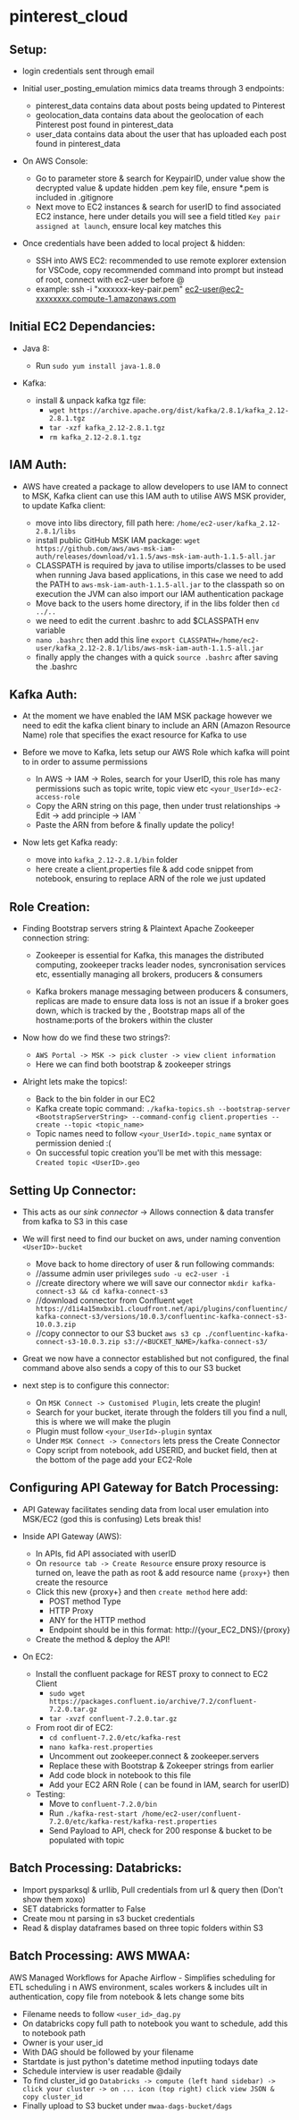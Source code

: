 # pinterest_cloud

## Setup:

- login credentials sent through email

- Initial user_posting_emulation mimics data treams through 3 endpoints: 
    - pinterest_data contains data about posts being updated to Pinterest
    - geolocation_data contains data about the geolocation of each Pinterest post found in pinterest_data
    - user_data contains data about the user that has uploaded each post found in pinterest_data

- On AWS Console:
    - Go to parameter store & search for KeypairID, under value show the decrypted value & update hidden .pem key file, ensure *.pem is included in .gitignore
    - Next move to EC2 instances & search for userID to find associated EC2 instance, here under details you will see a field titled ```Key pair assigned at launch```, ensure local key matches this

- Once credentials have been added to local project & hidden:
    - SSH into AWS EC2: recommended to use remote explorer extension for VSCode, copy recommended command into prompt but instead of root, connect with ec2-user before @
    - example: ssh -i "xxxxxxx-key-pair.pem" ec2-user@ec2-xxxxxxxx.compute-1.amazonaws.com

## Initial EC2 Dependancies:

- Java 8:
    - Run `sudo yum install java-1.8.0`

- Kafka:
    - install & unpack kafka tgz file:
        - `wget https://archive.apache.org/dist/kafka/2.8.1/kafka_2.12-2.8.1.tgz`
        - `tar -xzf kafka_2.12-2.8.1.tgz`
        - `rm kafka_2.12-2.8.1.tgz`

## IAM Auth:
- AWS have created a package to allow developers to use IAM to connect to MSK, Kafka client can use this IAM auth to utilise AWS MSK provider, to update Kafka client:
    
    - move into libs directory, fill path here: `/home/ec2-user/kafka_2.12-2.8.1/libs`
    - install public GitHub MSK IAM package: 
    `wget https://github.com/aws/aws-msk-iam-auth/releases/download/v1.1.5/aws-msk-iam-auth-1.1.5-all.jar`
    - CLASSPATH is required by java to utilise imports/classes to be used when running Java based applications, in this case we need to add the PATH to `aws-msk-iam-auth-1.1.5-all.jar` to the classpath so on execution the JVM can also import our IAM authentication package
    - Move back to the users home directory, if in the libs folder then `cd ../..`
    - we need to edit the current .bashrc to add $CLASSPATH env variable
    - `nano .bashrc` then add this line `export CLASSPATH=/home/ec2-user/kafka_2.12-2.8.1/libs/aws-msk-iam-auth-1.1.5-all.jar`
    - finally apply the changes with a quick `source .bashrc` after saving the .bashrc

## Kafka Auth:
- At the moment we have enabled the IAM MSK package however we need to edit the kafka client binary to include an ARN (Amazon Resource Name) role that specifies the exact resource for Kafka to use

- Before we move to Kafka, lets setup our AWS Role which kafka will point to in order to assume permissions
    
    - In AWS -> IAM -> Roles, search for your UserID, this role has many permissions such as topic write, topic view etc `<your_UserId>-ec2-access-role`
    - Copy the ARN string on this page, then under trust relationships -> Edit -> add principle -> IAM `
    - Paste the ARN from before & finally update the policy!

- Now lets get Kafka ready:

    - move into `kafka_2.12-2.8.1/bin` folder
    - here create a client.properties file & add code snippet from notebook, ensuring to replace ARN of the role we just updated

## Role Creation:

- Finding Bootstrap servers string & Plaintext Apache Zookeeper connection string:

    - Zookeeper is essential for Kafka, this manages the distributed computing, zookeeper tracks leader nodes, syncronisation services etc, essentially managing all brokers, producers & consumers

    - Kafka brokers manage messaging between producers & consumers, replicas are made to ensure data loss is not an issue if a broker goes down, which is tracked by the , Bootstrap maps all of the hostname:ports of the brokers within the cluster

- Now how do we find these two strings?:

    - `AWS Portal -> MSK -> pick cluster -> view client information`
    - Here we can find both bootstrap & zookeeper strings

- Alright lets make the topics!:

    - Back to the bin folder in our EC2
    - Kafka create topic command:
    `./kafka-topics.sh --bootstrap-server <BootstrapServerString> --command-config client.properties --create --topic <topic_name>`
    - Topic names need to follow `<your_UserId>.topic_name` syntax or permission denied :(
    - On successful topic creation you'll be met with this message:
    `Created topic <UserID>.geo`

## Setting Up Connector:

- This acts as our _sink connector_ -> Allows connection & data transfer from kafka to S3 in this case
- We will first need to find our bucket on aws, under naming convention `<UserID>-bucket`

    - Move back to home directory of user & run following commands:
    - //assume admin user privileges
      `sudo -u ec2-user -i`
    - //create directory where we will save our connector 
      `mkdir kafka-connect-s3 && cd kafka-connect-s3`
    - //download connector from Confluent
      `wget https://d1i4a15mxbxib1.cloudfront.net/api/plugins/confluentinc/kafka-connect-s3/versions/10.0.3/confluentinc-kafka-connect-s3-10.0.3.zip`
    - //copy connector to our S3 bucket
      `aws s3 cp ./confluentinc-kafka-connect-s3-10.0.3.zip s3://<BUCKET_NAME>/kafka-connect-s3/`

- Great we now have a connector established but not configured, the final command above also sends a copy of this to our S3 bucket
- next step is to configure this connector:

    - On `MSK Connect -> Customised Plugin`, lets create the plugin!
    - Search for your bucket, iterate through the folders till you find a null, this is where we will make the plugin
    - Plugin must follow `<your_UserId>-plugin` syntax
    - Under `MSK Connect -> Connectors` lets press the Create Connector
    - Copy script from notebook, add USERID, and bucket field, then at the bottom of the page add your EC2-Role

## Configuring API Gateway for Batch Processing:

- API Gateway facilitates sending data from local user emulation into MSK/EC2 (god this is confusing)
Lets break this!

- Inside API Gateway (AWS):
    - In APIs, fid API associated with userID
    - On `resource tab -> Create Resource` ensure proxy resource is turned on, leave the path as root & add resource name `{proxy+}` then create the resource
    - Click this new {proxy+} and then `create method` here add:
        - POST method Type
        - HTTP Proxy
        - ANY for the HTTP method
        - Endpoint should be in this format: http://{your_EC2_DNS}/{proxy}
    - Create the method & deploy the API!

 - On EC2:
    - Install the confluent package for REST proxy to connect to EC2 Client
        - ```sudo wget https://packages.confluent.io/archive/7.2/confluent-7.2.0.tar.gz```
        - ```tar -xvzf confluent-7.2.0.tar.gz ```
    - From root dir of EC2:
        - `cd confluent-7.2.0/etc/kafka-rest`
        - `nano kafka-rest.properties`
        - Uncomment out zookeeper.connect & zookeeper.servers
        - Replace these with Bootstrap & Zokeeper strings from earlier
        - Add code block in notebook to this file
        - Add your EC2 ARN Role ( can be found in IAM, search for userID)
    - Testing:
        - Move to `confluent-7.2.0/bin`
        - Run `./kafka-rest-start /home/ec2-user/confluent-7.2.0/etc/kafka-rest/kafka-rest.properties`
        - Send Payload to API, check for 200 response & bucket to be populated with topic

## Batch Processing: Databricks:

- Import pysparksql & urllib, Pull credentials from url & query then (Don't show them xoxo)
- SET databricks formatter to False
- Create mou nt parsing in s3 bucket credentials
- Read & display dataframes based on three topic folders within S3

## Batch Processing: AWS MWAA:

AWS Managed Workflows for Apache Airflow - Simplifies scheduling for ETL scheduling i n AWS environment, scales workers & includes uilt in authentication, copy file from notebook & lets change some bits

- Filename needs to follow `<user_id>_dag.py`
- On databricks copy full path to notebook you want to schedule, add this to notebook path
- Owner is your user_id
- With DAG should be followed by your filename
- Startdate is just python's datetime method inputiing todays date
- Schedule interview is user readable @daily
- To find cluster_id go `Databricks -> compute (left hand sidebar) -> click your cluster -> on ... icon (top right) click view JSON & copy cluster_id`
- Finally upload to S3 bucket under `mwaa-dags-bucket/dags`